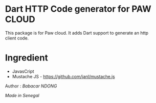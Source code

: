 # Dart HTTP Code generator for PAW CLOUD
This package is for Paw cloud.
It adds Dart support to generate an http client code.

# Ingredient
- JavasCript
- Mustache JS - https://github.com/janl/mustache.js

Author : _Babacar NDONG_

*Made in Senegal*